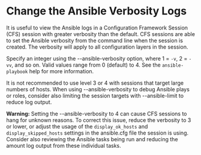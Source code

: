 # Change the Ansible Verbosity Logs

It is useful to view the Ansible logs in a Configuration Framework Session \(CFS\) session with greater verbosity than the default. CFS sessions are able to set the Ansible verbosity from the command line when the session is created. The verbosity will apply to all configuration layers in the session.

Specify an integer using the --ansible-verbosity option, where 1 = `-v`, 2 = `-vv`, and so on. Valid values range from 0 \(default\) to 4. See the `ansible-playbook` help for more information.

It is not recommended to use level 3 or 4 with sessions that target large numbers of hosts. When using --ansible-verbosity to debug Ansible plays or roles, consider also limiting the session targets with --ansible-limit to reduce log output.

**Warning:** Setting the --ansible-verbosity to 4 can cause CFS sessions to hang for unknown reasons. To correct this issue, reduce the verbosity to 3 or lower, or adjust the usage of the `display_ok_hosts` and `display_skipped_hosts` settings in the ansible.cfg file the session is using. Consider also reviewing the Ansible tasks being run and reducing the amount log output from these individual tasks.

